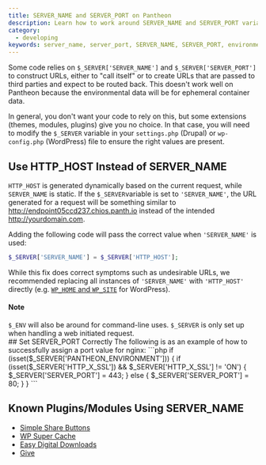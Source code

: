 ```yaml
---
title: SERVER_NAME and SERVER_PORT on Pantheon
description: Learn how to work around SERVER_NAME and SERVER_PORT variables in your Pantheon Website Management Platform environment configuration.
category:
  - developing
keywords: server_name, server_port, SERVER_NAME, SERVER_PORT, environment config, environment configuration, HTTP_HOST, $_SERVER, $_SERVER['SERVER_NAME'], $_SERVER['SERVER_PORT'], settings.php, wp-config.php, assign port value, port value, server name
---
```

Some code relies on `$_SERVER['SERVER_NAME']` and `$_SERVER['SERVER_PORT']` to construct URLs, either to "call itself" or to create URLs that are passed to third parties and expect to be routed back. This doesn't work well on Pantheon because the environmental data will be for ephemeral container data.

In general, you don't want your code to rely on this, but some extensions (themes, modules, plugins) give you no choice. In that case, you will need to modify the `$_SERVER` variable in your `settings.php` (Drupal) or `wp-config.php` (WordPress) file to ensure the right values are present.

## Use HTTP_HOST Instead of SERVER_NAME
`HTTP_HOST` is generated dynamically based on the current request, while `SERVER_NAME` is static. If the `$_SERVER`variable is set to `'SERVER_NAME'`, the URL generated for a request will be something similar to http://endpoint05ccd237.chios.panth.io instead of the intended http://yourdomain.com.

Adding the following code will pass the correct value when `'SERVER_NAME'` is used:
```php
$_SERVER['SERVER_NAME'] = $_SERVER['HTTP_HOST'];
```
While this fix does correct symptoms such as undesirable URLs, we recommended replacing all instances of `'SERVER_NAME'` with `'HTTP_HOST'` directly (e.g. [`WP_HOME` and `WP_SITE`](https://github.com/pantheon-systems/WordPress/blob/master/wp-config.php#L69-L71) for WordPress).

<div class="alert alert-info" role="alert">
<h4>Note</h4>
<code>$_ENV</code> will also be around for command-line uses. <code>$_SERVER</code> is only set up when handling a web initiated request.</div>
## Set SERVER_PORT Correctly
The following is as an example of how to successfully assign a port value for nginx:
```php
if (isset($_SERVER['PANTHEON_ENVIRONMENT'])) {
  if (isset($_SERVER['HTTP_X_SSL']) && $_SERVER['HTTP_X_SSL'] != 'ON') {
    $_SERVER['SERVER_PORT'] = 443;
  }
  else {
    $_SERVER['SERVER_PORT'] = 80;
  }
}
```

## Known Plugins/Modules Using SERVER_NAME
- [Simple Share Buttons](https://simplesharebuttons.com/plus/)
- [WP Super Cache](https://wordpress.org/support/plugin/wp-super-cache)
- [Easy Digital Downloads](https://wordpress.org/plugins/easy-digital-downloads/)
- [Give](https://wordpress.org/plugins/give/)
